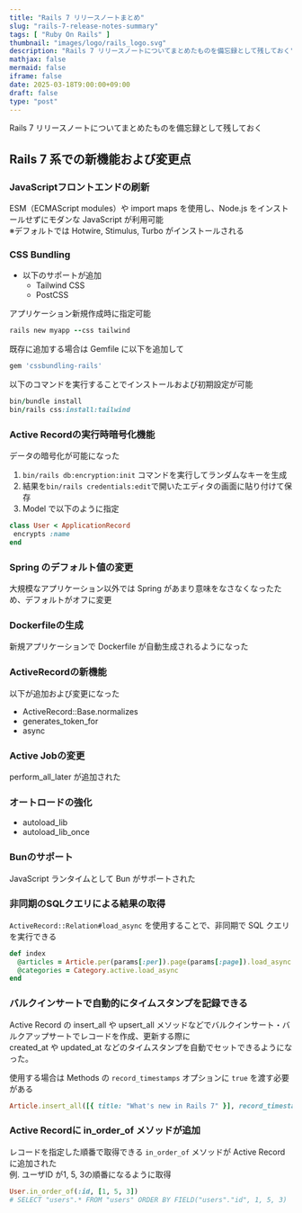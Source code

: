 ```yaml
---
title: "Rails 7 リリースノートまとめ"
slug: "rails-7-release-notes-summary"
tags: [ "Ruby On Rails" ]
thumbnail: "images/logo/rails_logo.svg"
description: "Rails 7 リリースノートについてまとめたものを備忘録として残しておく"
mathjax: false
mermaid: false
iframe: false
date: 2025-03-18T9:00:00+09:00
draft: false
type: "post"
---
```


Rails 7 リリースノートについてまとめたものを備忘録として残しておく

## Rails 7 系での新機能および変更点

### JavaScriptフロントエンドの刷新

ESM（ECMAScript modules）や import maps を使用し、Node.js をインストールせずにモダンな JavaScript が利用可能  
※デフォルトでは Hotwire, Stimulus, Turbo がインストールされる

### CSS Bundling

* 以下のサポートが追加
  * Tailwind CSS
  * PostCSS

アプリケーション新規作成時に指定可能

```rb
rails new myapp --css tailwind
```

既存に追加する場合は Gemfile に以下を追加して

```rb
gem 'cssbundling-rails'
```

以下のコマンドを実行することでインストールおよび初期設定が可能

```rb
bin/bundle install
bin/rails css:install:tailwind
```

### Active Recordの実行時暗号化機能

データの暗号化が可能になった

1. `bin/rails db:encryption:init` コマンドを実行してランダムなキーを生成
2. 結果を`bin/rails credentials:edit`で開いたエディタの画面に貼り付けて保存
3. Model で以下のように指定

```rb
class User < ApplicationRecord
 encrypts :name
end
```

### Spring のデフォルト値の変更

大規模なアプリケーション以外では Spring があまり意味をなさなくなったため、デフォルトがオフに変更

### Dockerfileの生成

新規アプリケーションで Dockerfile が自動生成されるようになった

### ActiveRecordの新機能

以下が追加および変更になった

* ActiveRecord::Base.normalizes
* generates_token_for
* async

### Active Jobの変更

perform_all_later が追加された

### オートロードの強化

* autoload_lib
* autoload_lib_once

### Bunのサポート

JavaScript ランタイムとして Bun がサポートされた

### 非同期のSQLクエリによる結果の取得

`ActiveRecord::Relation#load_async` を使用することで、非同期で SQL クエリを実行できる

```rb
def index
  @articles = Article.per(params[:per]).page(params[:page]).load_async
  @categories = Category.active.load_async
end
```

### バルクインサートで自動的にタイムスタンプを記録できる

Active Record の insert_all や upsert_all メソッドなどでバルクインサート・バルクアップサートでレコードを作成、更新する際に  
created_at や updated_at などのタイムスタンプを自動でセットできるようになった。

使用する場合は Methods の `record_timestamps` オプションに `true` を渡す必要がある

```rb
Article.insert_all([{ title: "What's new in Rails 7" }], record_timestamps: true)
```

### Active Recordに in_order_of メソッドが追加

レコードを指定した順番で取得できる `in_order_of` メソッドが Active Record に追加された  
例. ユーザID が1, 5, 3の順番になるように取得

```rb
User.in_order_of(:id, [1, 5, 3])
# SELECT "users".* FROM "users" ORDER BY FIELD("users"."id", 1, 5, 3)
```
